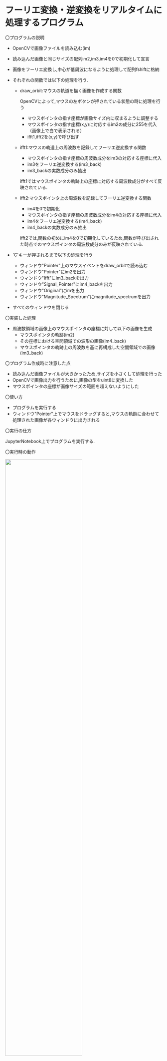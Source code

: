 # フーリエ変換・逆変換をリアルタイムに処理するプログラム

〇プログラムの説明

  - OpenCVで画像ファイルを読み込む(im)
  - 読み込んだ画像と同じサイズの配列im2,im3,im4を0で初期化して宣言
  - 画像をフーリエ変換し,中心が低周波になるように処理して配列fshiftに格納
  - それぞれの関数では以下の処理を行う.
    - draw_orbit:マウスの軌道を描く画像を作成する関数

      OpenCVによって,マウスの左ボタンが押されている状態の時に処理を行う
      - マウスポインタの指す座標が画像サイズ内に収まるように調整する
      - マウスポインタの指す座標(x,y)に対応するim2の成分に255を代入（画像上で白で表示される）
      - ifft1,ifft2を(x,y)で呼び出す

    - ifft1:マウスの軌道上の周波数を記録してフーリエ逆変換する関数

      - マウスポインタの指す座標の周波数成分をim3の対応する座標に代入
      - im3をフーリエ逆変換する(im3_back)
      - im3_backの実数成分のみ抽出

      ifft1ではマウスポインタの軌跡上の座標に対応する周波数成分がすべて反映されている.
    - ifft2:マウスポインタ上の周波数を記録してフーリエ逆変換する関数

      - im4を0で初期化
      - マウスポインタの指す座標の周波数成分をim4の対応する座標に代入
      - im4をフーリエ逆変換する(im4_back)
      - im4_backの実数成分のみ抽出

      ifft2では,関数の初めにim4を0で初期化しているため,関数が呼び出された時点でのマウスポインタの周波数成分のみが反映されている.
  - 'C'キーが押されるまで以下の処理を行う

    - ウィンドウ"Pointer"上のマウスイベントをdraw_orbitで読み込む
    - ウィンドウ"Pointer"にim2を出力
    - ウィンドウ"Ifft"にim3_backを出力
    - ウィンドウ"Signal_Pointer"にim4_backを出力
    - ウィンドウ"Original"にimを出力
    - ウィンドウ"Magnitude_Spectrum"にmagnitude_spectrumを出力

  - すべてのウィンドウを閉じる

〇実装した処理
  - 周波数領域の画像上のマウスポインタの座標に対して以下の画像を生成
    - マウスポインタの軌跡(im2)
    - その座標における空間領域での波形の画像(im4_back)
    - マウスポインタの軌跡上の周波数を基に再構成した空間領域での画像(im3_back)

〇プログラム作成時に注意した点
  - 読み込んだ画像ファイルが大きかったため,サイズを小さくして処理を行った
  - OpenCVで画像出力を行うために,画像の型をuint8に変換した
  - マウスポインタの座標が画像サイズの範囲を超えないようにした

〇使い方
  - プログラムを実行する
  - ウィンドウ"Pointer"上でマウスをドラッグすると,マウスの軌跡に合わせて処理された画像が各ウィンドウに出力される

〇実行の仕方

  JupyterNotebook上でプログラムを実行する.

〇実行時の動作

<img src="https://vps8-d.kuku.lu/files/20190728-2119_f945b21f5e78d4021a43521955db4f4e.gif" width=70%>

※ウィンドウ名が表示されていないが,一番左が"Pointer",上左が"Original",上右が"Magnitude_Spectrum",下左が"Ifft",下右が"Signal_Pointer"である.

〇依存ライブラリとバージョン
  - cv2(バージョン4.1.0)
  - numpy(バージョン1.11.3)
  - matplotlib.pyplot
  - skimage.io
  - skimage.color

〇参考にしたサイト
  - OpenCV-Python Tutorials 1 documentation/フーリエ変換(http://lang.sist.chukyo-u.ac.jp/classes/OpenCV/py_tutorials/py_imgproc/py_transforms/py_fourier_transform/py_fourier_transform.html)

  Numpyを使ったフーリエ変換のコードを参考にした.
  - OpenCV-Python Tutorials 1 documentation/ペイントツールとしてのマウス(http://labs.eecs.tottori-u.ac.jp/sd/Member/oyamada/OpenCV/html/py_tutorials/py_gui/py_mouse_handling/py_mouse_handling.html)

  cv2.setMouseCallback()の使い方を参考にした.
  - OpenCV/ユーザインタフェース(http://opencv.jp/opencv-2svn/cpp/highgui_user_interface.html)

  OpenCVでのimshow()の使い方を参考にした.

  - 無能プログラマーのお勉強おメモ/PythonとOpenCVで画像処理④【マウスイベント】(http://rasp.hateblo.jp/entry/2016/01/24/204539)

  マウスイベントの関数を参考にした.
